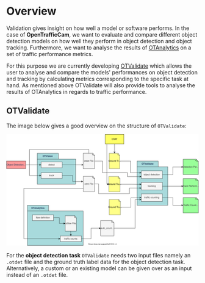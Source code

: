 # Overview

Validation gives insight on how well a model or software performs.
In the case of **OpenTrafficCam**, we want to evaluate and compare different object detection models on how well they perform in object detection and object tracking.
Furthermore, we want to analyse the results of [OTAnalytics](<https://github.com/OpenTrafficCam/OTAnalytics>) on a set of traffic performance metrics.

For this purpose we are currently developing [OTValidate](<https://github.com/OpenTrafficCam/OTValidate>) which allows the user to analyse and compare
the models' performances on object detection and tracking by calculating metrics corresponding to the specific task at hand.
As mentioned above OTValidate will also provide tools to analyse the results of OTAnalytics in regards to traffic performance.

## OTValidate

The image below gives a good overview on the structure of `OTValidate`:

![OTValidate Overview Image](assets/otvalidate_overview.svg)

For the **object detection task** `OTValidate` needs two input files namely an `.otdet` file and the ground truth label data for the object detection task.
Alternatively, a custom or an existing model can be given over as an input instead of an `.otdet` file.
